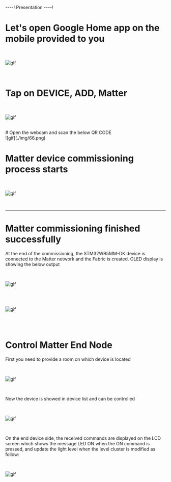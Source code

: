 ----!
Presentation
----!

# Let's open Google Home app on the mobile provided to you

<br>

![gif](./img/1111.gif)

<br>


# Tap on DEVICE, ADD, Matter
<br>

![gif](./img/222.gif)

<br>
# Open the webcam and scan the below QR CODE

<br>
![gif](./img/66.png)
<br>

# Matter device commissioning process starts

<br>

![gif](./img/333.gif)

<br>

----

# Matter commissioning finished successfully

At the end of the commissioning, the STM32WB5MM-DK device is connected to the Matter network and the Fabric is created.
OLED display is showing the below output


<br>

![gif](./img/68.png)

<br>


<br>

![gif](./img/67.png)

<br>


<br>



# Control Matter End Node

First you need to provide a room on which device is located

<br>

![gif](./img/444.gif)

<br>


Now the device is showed in device list and can be controlled


<br>

![gif](./img/555.gif)

<br>

On the end device side, the received commands are displayed on the LCD screen which shows the message LED ON when the ON command is pressed, and update the light level when the level cluster is modified as follow:


<br>

![gif](./img/69.png)

<br>
